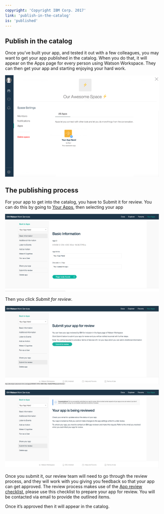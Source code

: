 ```yaml
---
copyright: 'Copyright IBM Corp. 2017'
link: 'publish-in-the-catalog'
is: 'published'
---
```

## Publish in the catalog

Once you’ve built your app, and tested it out with a few colleagues, you may want to get your app published in the catalog. 
When you do that, it will appear on the Apps page for every person using Watson Workspace. They can then get your app and 
starting enjoying your hard work.

![Apps Page](./images/YourAppWWS.png)

## The publishing process

For your app to get into the catalog, you have to Submit it for review. You can do this by going to 
[Your Apps](https://developer.watsonwork.ibm.com/apps), then selecting your app 

![Apps Page](./images/MyAppPageBasic.png)

Then you click *Submit for review*.

![Apps Page](./images/MyAppPageSubmitBefore.png)

![Apps Page](./images/MyAppPageSubmitAfter.png)

Once you submit it, our review team will need to go through the review process, and they will work with you giving you feedback 
so that your app can get approved. The review process makes use of the [App review checklist](./), please use this checklist to prepare 
your app for review. You will be contacted via email to provide the outlined items.

Once it’s approved then it will appear in the catalog.
